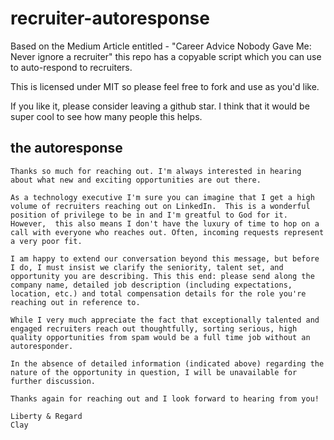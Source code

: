 # recruiter-autoresponse
Based on the Medium Article entitled - "Career Advice Nobody Gave Me: Never ignore a recruiter" this repo has a copyable script which you can use to auto-respond to recruiters.

This is licensed under MIT so please feel free to fork and use as you'd like. 

If you like it, please consider leaving a github star.  I think that it would be super cool to see how many people this helps.

## the autoresponse

```
Thanks so much for reaching out. I'm always interested in hearing about what new and exciting opportunities are out there. 

As a technology executive I'm sure you can imagine that I get a high volume of recruiters reaching out on LinkedIn.  This is a wonderful position of privilege to be in and I'm greatful to God for it. However,  this also means I don't have the luxury of time to hop on a call with everyone who reaches out. Often, incoming requests represent a very poor fit.

I am happy to extend our conversation beyond this message, but before I do, I must insist we clarify the seniority, talent set, and opportunity you are describing. This this end: please send along the company name, detailed job description (including expectations, location, etc.) and total compensation details for the role you're reaching out in reference to. 

While I very much appreciate the fact that exceptionally talented and engaged recruiters reach out thoughtfully, sorting serious, high quality opportunities from spam would be a full time job without an autoresponder.

In the absence of detailed information (indicated above) regarding the nature of the opportunity in question, I will be unavailable for further discussion.

Thanks again for reaching out and I look forward to hearing from you!

Liberty & Regard
Clay
```
